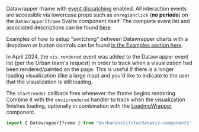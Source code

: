 Datawrapper iframe with [event dispatching](https://developer.datawrapper.de/docs/listening-to-chart-interaction-events) enabled. All interaction events are accessible via lowercase props such as `onregionclick` (**no periods**) on the `DatawrapperIframe` Svelte component itself. The complete event list and associated descriptions can be found [here](https://developer.datawrapper.de/docs/listening-to-chart-interaction-events#visualization-events).

Examples of how to setup "switching" between Datawrapper charts with a dropdown or button controls can be found [in the Examples section here](/docs/examples-datawrapper-switching--docs).

In April 2024, the `vis.rendered` event was added to the Datawrapper event list (per the Urban team's request) in order to track when a visualization had been rendered/painted on the page. This is useful if there is a longer loading visualization (like a large map) and you'd like to indicate to the user that the visualization is still loading.

The `startrender` callback fires whenever the iframe begins rendering. Combine it with the `onvisrendered` handler to track when the visualization finishes loading, optionally in combination with the [LoadingWrapper](/docs/components-loadingwrapper--docs) component.

```js
import { DatawrapperIframe } from "@urbaninstitute/dataviz-components";
```
